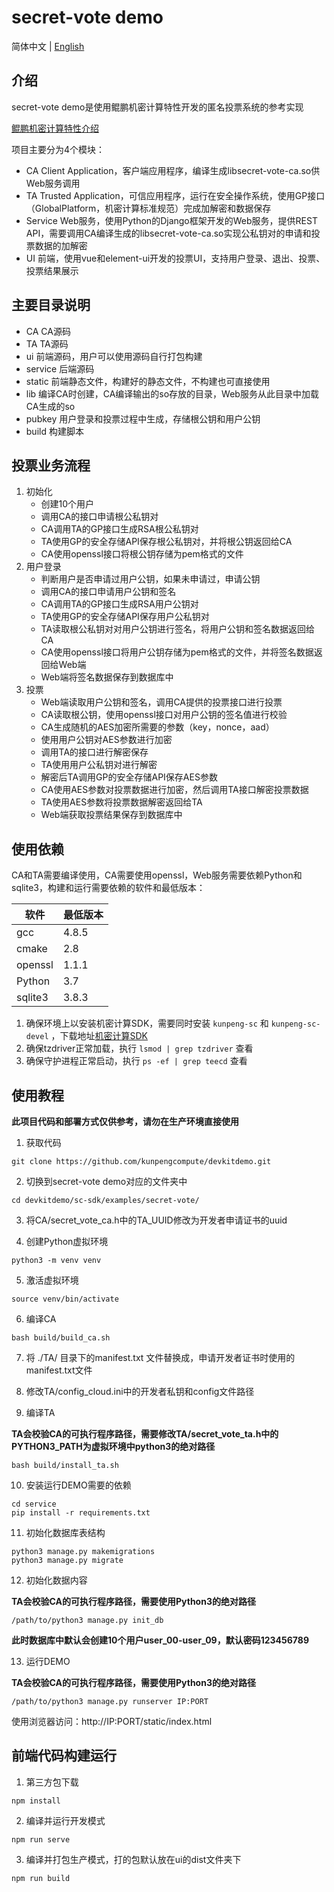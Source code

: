 # secret-vote demo

简体中文 | [English](README_en.md)

## 介绍
secret-vote demo是使用鲲鹏机密计算特性开发的匿名投票系统的参考实现

[鲲鹏机密计算特性介绍](https://www.hikunpeng.com/zh/developer/boostkit/confidential-computing)

项目主要分为4个模块：
- CA Client Application，客户端应用程序，编译生成libsecret-vote-ca.so供Web服务调用
- TA Trusted Application，可信应用程序，运行在安全操作系统，使用GP接口（GlobalPlatform，机密计算标准规范）完成加解密和数据保存
- Service Web服务，使用Python的Django框架开发的Web服务，提供REST API，需要调用CA编译生成的libsecret-vote-ca.so实现公私钥对的申请和投票数据的加解密
- UI 前端，使用vue和element-ui开发的投票UI，支持用户登录、退出、投票、投票结果展示

## 主要目录说明
- CA       CA源码
- TA       TA源码
- ui       前端源码，用户可以使用源码自行打包构建
- service  后端源码
- static   前端静态文件，构建好的静态文件，不构建也可直接使用
- lib      编译CA时创建，CA编译输出的so存放的目录，Web服务从此目录中加载CA生成的so
- pubkey   用户登录和投票过程中生成，存储根公钥和用户公钥
- build    构建脚本

## 投票业务流程

1. 初始化
    - 创建10个用户
    - 调用CA的接口申请根公私钥对
    - CA调用TA的GP接口生成RSA根公私钥对
    - TA使用GP的安全存储API保存根公私钥对，并将根公钥返回给CA
    - CA使用openssl接口将根公钥存储为pem格式的文件
2. 用户登录
    - 判断用户是否申请过用户公钥，如果未申请过，申请公钥
    - 调用CA的接口申请用户公钥和签名
    - CA调用TA的GP接口生成RSA用户公钥对
    - TA使用GP的安全存储API保存用户公私钥对
    - TA读取根公私钥对对用户公钥进行签名，将用户公钥和签名数据返回给CA
    - CA使用openssl接口将用户公钥存储为pem格式的文件，并将签名数据返回给Web端
    - Web端将签名数据保存到数据库中
3. 投票
    - Web端读取用户公钥和签名，调用CA提供的投票接口进行投票
    - CA读取根公钥，使用openssl接口对用户公钥的签名值进行校验
    - CA生成随机的AES加密所需要的参数（key，nonce，aad）
    - 使用用户公钥对AES参数进行加密
    - 调用TA的接口进行解密保存
    - TA使用用户公私钥对进行解密
    - 解密后TA调用GP的安全存储API保存AES参数
    - CA使用AES参数对投票数据进行加密，然后调用TA接口解密投票数据
    - TA使用AES参数将投票数据解密返回给TA
    - Web端获取投票结果保存到数据库中

## 使用依赖
CA和TA需要编译使用，CA需要使用openssl，Web服务需要依赖Python和sqlite3，构建和运行需要依赖的软件和最低版本：

| 软件     | 最低版本 |
| ----    | ----    |
| gcc     | 4.8.5   |
| cmake   | 2.8     |
| openssl | 1.1.1   |
| Python  | 3.7     |
| sqlite3 | 3.8.3   |

1. 确保环境上以安装机密计算SDK，需要同时安装 `kunpeng-sc` 和 `kunpeng-sc-devel` ，下载地址[机密计算SDK](https://mirrors.huaweicloud.com/kunpeng/archive/Kunpeng_SDK/itrustee/)
2. 确保tzdriver正常加载，执行 `lsmod | grep tzdriver` 查看
3. 确保守护进程正常启动，执行 `ps -ef | grep teecd` 查看

## 使用教程

**此项目代码和部署方式仅供参考，请勿在生产环境直接使用**

1. 获取代码

```
git clone https://github.com/kunpengcompute/devkitdemo.git
```

2. 切换到secret-vote demo对应的文件夹中

```
cd devkitdemo/sc-sdk/examples/secret-vote/
```

3. 将CA/secret_vote_ca.h中的TA_UUID修改为开发者申请证书的uuid

4. 创建Python虚拟环境

```
python3 -m venv venv
```

5. 激活虚拟环境

```
source venv/bin/activate
```

6. 编译CA

```
bash build/build_ca.sh
```

7. 将 ./TA/ 目录下的manifest.txt 文件替换成，申请开发者证书时使用的manifest.txt文件

8. 修改TA/config_cloud.ini中的开发者私钥和config文件路径

9. 编译TA

**TA会校验CA的可执行程序路径，需要修改TA/secret_vote_ta.h中的PYTHON3_PATH为虚拟环境中python3的绝对路径**

```
bash build/install_ta.sh
```

10. 安装运行DEMO需要的依赖

```
cd service
pip install -r requirements.txt
```

11. 初始化数据库表结构

```
python3 manage.py makemigrations
python3 manage.py migrate
```

12. 初始化数据内容

**TA会校验CA的可执行程序路径，需要使用Python3的绝对路径**

```
/path/to/python3 manage.py init_db
```

**此时数据库中默认会创建10个用户user_00-user_09，默认密码123456789**

13. 运行DEMO

**TA会校验CA的可执行程序路径，需要使用Python3的绝对路径**

```
/path/to/python3 manage.py runserver IP:PORT
```

使用浏览器访问：http://IP:PORT/static/index.html


## 前端代码构建运行

1. 第三方包下载
```
npm install
```

2. 编译并运行开发模式
```
npm run serve
```

3. 编译并打包生产模式，打的包默认放在ui的dist文件夹下
```
npm run build
```

